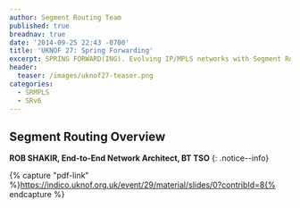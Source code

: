 ```yaml
---
author: Segment Routing Team
published: true
breadnav: true
date: '2014-09-25 22:43 -0700'
title: 'UKNOF 27: Spring Forwarding'
excerpt: SPRING FORWARD(ING). Evolving IP/MPLS networks with Segment Routing
header:
  teaser: /images/uknof27-teaser.png
categories:
  - SRMPLS
  - SRv6
---
```


## Segment Routing Overview  

**ROB SHAKIR, End-to-End Network Architect, BT TSO**
{: .notice--info}

{% capture "pdf-link" %}https://indico.uknof.org.uk/event/29/material/slides/0?contribId=8{% endcapture %}

<script src="{{ '/assets/js/pdfobject.min.js' | relative_url }}"></script>
<div class="fitvidsignore" id="pdf"></div>
<script>PDFObject.embed(" {{ pdf-link }} ", "#pdf", {height: "21.5em", width: "31.3em"});</script>
